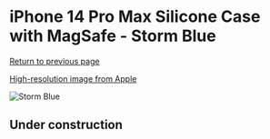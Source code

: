# iPhone 14 Pro Max Silicone Case with MagSafe - Storm Blue

[Return to previous page](/iphone_14)

[High-resolution image from Apple](https://store.storeimages.cdn-apple.com/8756/as-images.apple.com/is/MPTQ3?wid=4500&hei=4500&fmt=png)

<div style="width: 512px"><img src="/almost_uncompressed/MPTQ3.webp" alt="Storm Blue"></div>

## Under construction
